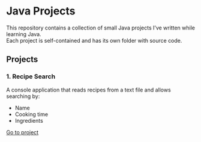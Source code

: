 # Java Projects

This repository contains a collection of small Java projects I’ve written while learning Java.  
Each project is self-contained and has its own folder with source code.

## Projects

### 1. Recipe Search
A console application that reads recipes from a text file and allows searching by:
- Name
- Cooking time
- Ingredients

 [Go to project](./recipe-search)
